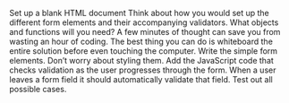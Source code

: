 Set up a blank HTML document
Think about how you would set up the different form elements and their accompanying validators. What objects and functions will you need? A few minutes of thought can save you from wasting an hour of coding. The best thing you can do is whiteboard the entire solution before even touching the computer.
Write the simple form elements. Don’t worry about styling them.
Add the JavaScript code that checks validation as the user progresses through the form. When a user leaves a form field it should automatically validate that field.
Test out all possible cases.